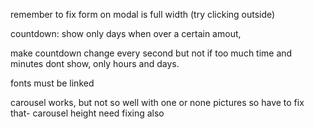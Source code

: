 remember to fix form on modal is full width (try clicking outside)

countdown: show only days when over a certain amout,

make countdown change every second but not if too much time and minutes dont show, only hours and days.

fonts must be linked

carousel works, but not so well with one or none pictures so have to fix that-
carousel height need fixing also
